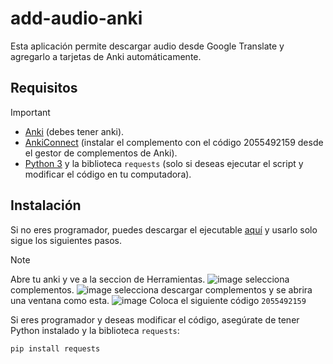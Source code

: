 # add-audio-anki
Esta aplicación permite descargar audio desde Google Translate y agregarlo a tarjetas de Anki automáticamente.

## Requisitos
> [!IMPORTANT]
> - [Anki](https://apps.ankiweb.net/) (debes tener anki).
> - [AnkiConnect](https://github.com/FooSoft/anki-connect) (instalar el complemento con el código 2055492159 desde el gestor de complementos de Anki).
> - [Python 3](https://www.python.org/downloads/) y la biblioteca `requests` (solo si deseas ejecutar el script y modificar el código en tu computadora).

## Instalación

Si no eres programador, puedes descargar el ejecutable [aquí](ENLACE_AL_EJECUTABLE) y usarlo solo sigue los siguientes pasos.
>[!NOTE]
> Abre tu anki y ve a la seccion de Herramientas.
> ![image](https://github.com/user-attachments/assets/2fd48752-348a-4fe8-81b1-0882154becf9)
>selecciona complementos.
>![image](https://github.com/user-attachments/assets/c88658ee-99ba-45bb-811f-4aec88f6b02b)
>selecciona descargar complementos y se abrira una ventana como esta.
>![image](https://github.com/user-attachments/assets/65ede6a7-107c-4a76-a403-751e9cacd5f7)
>Coloca el siguiente código
>`2055492159`




Si eres programador y deseas modificar el código, asegúrate de tener Python instalado y la biblioteca `requests`:

```bash
pip install requests
